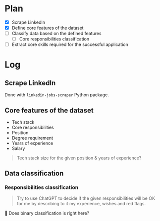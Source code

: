 # Plan
- [x] Scrape LinkedIn
- [x] Define core features of the dataset
- [ ] Classify data based on the defined features
	- [ ] Core responsibilities classification
- [ ] Extract core skills required for the successful application
# Log
## Scrape LinkedIn
Done with `linkedin-jobs-scraper` Python package.
## Core features of the dataset
- Tech stack
- Core responsibilities
- Position
- Degree requirement
- Years of experience
- Salary

> Tech stack size for the given position & years of experience?

## Data classification
### Responsibilities classification
> Try to use ChatGPT to decide if the given responsibilities will be OK for me by describing to it my experience, wishes and red flags.

 Does binary classification is right here?
